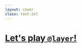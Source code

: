 ```yaml
---
layout: cover
class: text-2xl
---
```


# [Let's play `@layer`!](https://codepen.io/shiralizadeh/pen/qBLPdeL)

